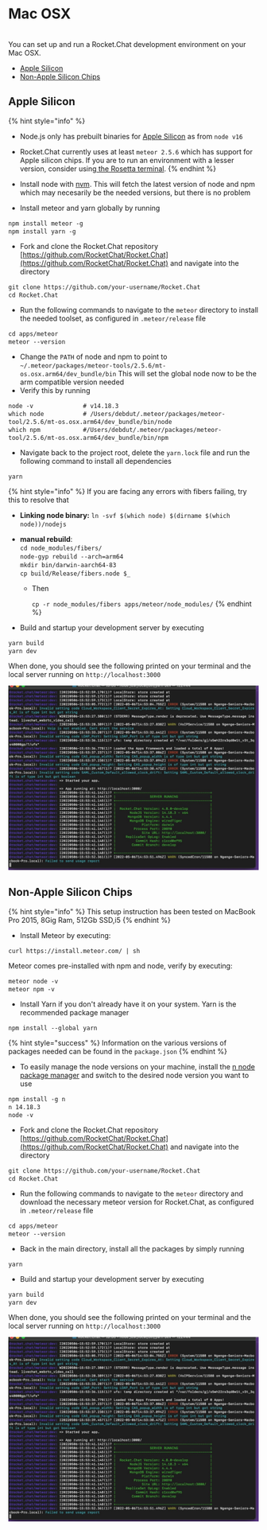 # Mac OSX

\
You can set up and run a Rocket.Chat development environment on your Mac OSX.

* [Apple Silicon](mac-osx.md#undefined)
* [Non-Apple Silicon Chips](mac-osx.md#non-apple-silicon-chips)

## Apple Silicon



{% hint style="info" %}
* Node.js only has prebuilt binaries for [Apple Silicon](https://www.macworld.com/article/334279/apple-silicon-macs-may-be-a-reboot-of-the-g4-cube-and-colorful-imac-g3.html) as from `node v16`
* Rocket.Chat currently uses at least `meteor 2.5.6` which has support for Apple silicon chips. If you are to run an environment with a lesser version, consider using[ the Rosetta terminal](https://support.apple.com/en-us/HT211861).
{% endhint %}

* Install node with [nvm](https://github.com/nvm-sh/nvm). This will fetch the latest version of node and npm which may necesarily be the needed versions, but there is no problem
* Install meteor and yarn globally by running

```
npm install meteor -g 
npm install yarn -g
```

* Fork and clone the Rocket.Chat repository [https://github.com/RocketChat/Rocket.Chat](https://github.com/RocketChat/Rocket.Chat) and navigate into the directory

```
git clone https://github.com/your-username/Rocket.Chat
cd Rocket.Chat
```

* Run the following commands to navigate to the `meteor` directory to install the needed toolset, as configured in `.meteor/release` file

```
cd apps/meteor
meteor --version
```

* Change the `PATH` of node and npm to point to `~/.meteor/packages/meteor-tools/2.5.6/mt-os.osx.arm64/dev_bundle/bin` This will set the global node now to be the arm compatible version needed
* Verify this by running

```
node -v              # v14.18.3
which node           # /Users/debdut/.meteor/packages/meteor-tool/2.5.6/mt-os.osx.arm64/dev_bundle/bin/node
which npm            #/Users/debdut/.meteor/packages/meteor-tool/2.5.6/mt-os.osx.arm64/dev_bundle/bin/npm
```

* Navigate back to the project root, delete the `yarn.lock` file and run the following command to install all dependencies

```
yarn
```

{% hint style="info" %}
If you are facing any errors with fibers failing, try this to resolve that

* **Linking node binary:** `ln -svf $(which node) $(dirname $(which node))/nodejs`
* **manual rebuild**:\
  `cd node_modules/fibers/` \
  `node-gyp rebuild --arch=arm64` \
  `mkdir bin/darwin-aarch64-83` \
  `cp build/Release/fibers.node $_`
  *   Then&#x20;

      `cp -r node_modules/fibers apps/meteor/node_modules/`
{% endhint %}

* Build and startup your development server by executing

```
yarn build
yarn dev
```

When done, you should see the following printed on your terminal and the local server running on `http://localhost:3000`

![Rocket.Chat server successfully running on MacOSX](<../../.gitbook/assets/image (51) (2).png>)

## Non-Apple Silicon Chips

{% hint style="info" %}
This setup instruction has been tested on MacBook Pro 2015, 8Gig Ram, 512Gb SSD,i5
{% endhint %}

* Install Meteor by executing:

```
curl https://install.meteor.com/ | sh
```

Meteor comes pre-installed with npm and node, verify by executing:

```
meteor node -v
meteor npm -v
```

* Install Yarn if you don't already have it on your system. Yarn is the recommended package manager

```
npm install --global yarn
```

{% hint style="success" %}
Information on the various versions of packages needed can be found in the `package.json`
{% endhint %}

* To easily manage the node versions on your machine, install the [n node package manager](https://www.npmjs.com/package/n) and switch to the desired node version you want to use

```
npm install -g n
n 14.18.3
node -v
```

* Fork and clone the Rocket.Chat repository [https://github.com/RocketChat/Rocket.Chat](https://github.com/RocketChat/Rocket.Chat) and navigate into the directory

```
git clone https://github.com/your-username/Rocket.Chat
cd Rocket.Chat
```

* Run the following commands to navigate to the `meteor` directory and download the necessary meteor version for Rocket.Chat, as configured in `.meteor/release` file

```
cd apps/meteor
meteor --version
```

* Back in the main directory, install all the packages by simply running

```
yarn
```

* Build and startup your development server by executing

```
yarn build
yarn dev
```

When done, you should see the following printed on your terminal and the local server running on `http://localhost:3000`

![Rocket.Chat server successfully running on MacOSX](<../../.gitbook/assets/image (51) (2).png>)
